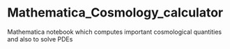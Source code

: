 # Mathematica_Cosmology_calculator
Mathematica notebook which computes important cosmological quantities and also to solve PDEs
